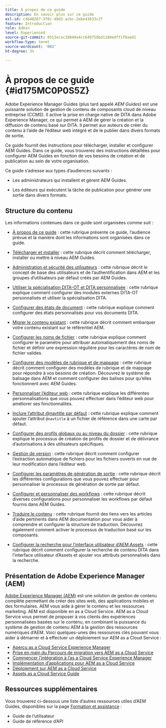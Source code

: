 ```yaml
---
title: À propos de ce guide
description: En savoir plus sur ce guide
exl-id: cdd40267-3f0c-40d2-acbc-2ebe43633c2f
feature: Introduction
role: Admin
level: Experienced
source-git-commit: 0513ecac38840a4cc649758bd1180edff1f8aed1
workflow-type: tm+mt
source-wordcount: '663'
ht-degree: 3%

---
```


# À propos de ce guide {#id175MC0P0S5Z}

Adobe Experience Manager Guides \(plus tard appelé *AEM Guides*\) est une puissante solution de gestion de contenu de composants cloud de niveau entreprise \(CCMS\). Il active la prise en charge native de DITA dans Adobe Experience Manager, ce qui permet à AEM de gérer la création et la diffusion de contenu basé sur DITA. Il permet aux auteurs de créer du contenu à l’aide de l’éditeur web intégré et de le publier dans divers formats de sortie.

Ce guide fournit des instructions pour télécharger, installer et configurer AEM Guides. Dans ce guide, vous trouverez des instructions détaillées pour configurer AEM Guides en fonction de vos besoins de création et de publication au sein de votre organisation.

Ce guide s’adresse aux types d’audiences suivants :

- Les administrateurs qui installent et gèrent AEM Guides.

- Les éditeurs qui exécutent la tâche de publication pour générer une sortie dans divers formats.


## Structure du contenu

Les informations contenues dans ce guide sont organisées comme suit :

- [À propos de ce guide](#id175MC0P0S5Z) : cette rubrique présente ce guide, l’audience prévue et la manière dont les informations sont organisées dans ce guide.

- [Télécharger et installer](download-install.md#) : cette rubrique décrit comment télécharger, installer ou mettre à niveau AEM Guides.

- [Administration et sécurité des utilisateurs](user-admin-sec.md#) : cette rubrique décrit le concept de base des utilisateurs et de l’authentification dans AEM et les groupes d’utilisateurs par défaut créés par AEM Guides.

- [Utiliser la spécialisation DITA-OT et DITA personnalisée](dita-ot-specialization.md#) : cette rubrique explique comment configurer des modules externes DITA-OT personnalisés et utiliser la spécialisation DITA.

- [Configurer des états de document](customize-doc-state.md#) : cette rubrique explique comment configurer des états personnalisés pour vos documents DITA.

- [Migrer le contenu existant](migrate-content.md#) : cette rubrique décrit comment embarquer votre contenu existant sur le référentiel AEM.

- [Configurer les noms de fichier](conf-file-names.md#) : cette rubrique explique comment configurer le paramètre pour attribuer automatiquement des noms de fichier et définir une expression régulière pour les caractères de nom de fichier valides.

- [Configurer des modèles de rubrique et de mappage](conf-template-tags.md#) : cette rubrique décrit comment configurer des modèles de rubrique et de mappage pour répondre à vos besoins de création. Découvrez le système de balisage dans AEM et comment configurer des balises pour qu’elles fonctionnent avec AEM Guides.

- [Personnaliser l’éditeur web](conf-web-editor.md#) : cette rubrique explique les différentes personnalisations que vous pouvez effectuer dans l’éditeur web pour améliorer ses fonctionnalités.

- [Inclure l’attribut @navtitle par défaut](auto-add-navtitle.md#) : cette rubrique explique comment ajouter l’attribut `@navtitle` à un fichier de référence dans une carte par défaut.

- [Configurer des profils globaux ou au niveau du dossier](conf-folder-level.md#) : cette rubrique explique le processus de création de profils de dossier et de délivrance d’autorisations à des utilisateurs spécifiques.

- [Gestion de version](version-management.md#) : cette rubrique décrit comment configurer l’extraction automatique de fichiers pour les fichiers ouverts en vue de leur modification dans l’éditeur web.

- [Configurer les paramètres de génération de sortie](conf-output-generation.md#) : cette rubrique décrit les différentes configurations que vous pouvez effectuer pour personnaliser le processus de génération de sortie par défaut.

- [Configurer et personnaliser des workflows](customize-workflows.md#) : cette rubrique décrit diverses configurations pour personnaliser les workflows par défaut fournis dans AEM Guides.

- [Traduire le contenu](translation.md#) : cette rubrique fournit des liens vers les articles d’aide pertinents dans AEM documentation pour vous aider à comprendre et configurer la structure de traduction. Découvrez également comment activer le processus de traduction basé sur les composants.

- [Configurer la recherche pour l’interface utilisateur d’AEM Assets](conf-dita-search.md#) : cette rubrique décrit comment configurer la recherche de contenu DITA dans l’interface utilisateur d’Assets et ajouter vos attributs personnalisés dans la recherche.


## Présentation de Adobe Experience Manager \(AEM\)

[Adobe Experience Manager \(AEM\)](https://business.adobe.com/fr/products/experience-manager/adobe-experience-manager.html) est une solution de gestion de contenu complète permettant de créer des sites web, des applications mobiles et des formulaires. AEM vous aide à gérer le contenu et les ressources marketing. AEM est disponible en as a Cloud Service. AEM as a Cloud Service vous permet de proposer à vos clients des expériences personnalisées basées sur le contenu, en combinant la puissance du système de gestion de contenu AEM à la gestion des ressources numériques d’AEM. Voici quelques-unes des ressources clés pouvant vous aider à démarrer et à effectuer un déploiement sur AEM as a Cloud Service :

- [Aperçu as a Cloud Service Experience Manager](https://experienceleague.adobe.com/docs/experience-manager-cloud-service/content/home.html?lang=en)
- [Prise en main du Parcours de migration vers AEM as a Cloud Service](https://experienceleague.adobe.com/docs/experience-manager-cloud-service/content/migration-journey/getting-started.html?lang=en)
- [Commencer l’intégration à l’as a Cloud Service Experience Manager](https://experienceleague.adobe.com/docs/experience-manager-cloud-service/content/onboarding/home.html?lang=enhttps://experienceleague.adobe.com/docs/experience-manager-cloud-service/moving/home.html?lang=en)
- [Implémentation d’applications pour AEM as a Cloud Service](https://experienceleague.adobe.com/docs/experience-manager-cloud-service/implementing/home.html?lang=fr)
- [Déploiement sur AEM as a Cloud Service](https://experienceleague.adobe.com/docs/experience-manager-cloud-service/content/implementing/deploying/overview.html?lang=fr)
- [Assets as a Cloud Service Guide](https://experienceleague.adobe.com/docs/experience-manager-cloud-service/content/assets/home.html?lang=fr)

## Ressources supplémentaires

Vous trouverez ci-dessous une liste d’autres ressources utiles d’AEM Guides, disponibles sur la page [Formation et assistance](https://helpx.adobe.com/support/xml-documentation-for-experience-manager.html) :

- Guide de l’utilisateur
- Guide de référence d’API
